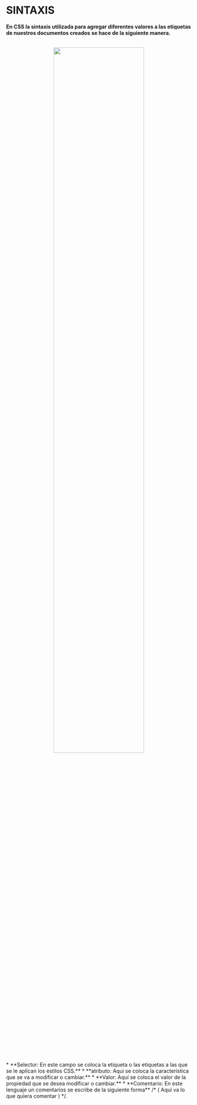 # SINTAXIS

**En CSS la sintaxis utilizada para agregar diferentes valores a las etiquetas de nuestros documentos creados se hace de la siguiente manera.**
<br>
<br>
<div  align="center" >
<img src="https://github.com/judali05/CSS-3/assets/129390687/702238d2-c61d-4d97-a002-71e4e24227f3" style=" width: 70%;" >
</div>
<br>
* **Selector: En este campo se coloca la etiqueta o las etiquetas a las que se le aplican los estilos CSS.**
* **atributo: Aquí se coloca la característica que se va a modificar o cambiar.**
* **Valor: Aquí se coloca el valor de la propiedad que se desea modificar o cambiar.**
* **Comentario: En este lenguaje un comentarios se escribe de la siguiente forma**   /* ( Aquí va lo que quiera comentar ) */.





